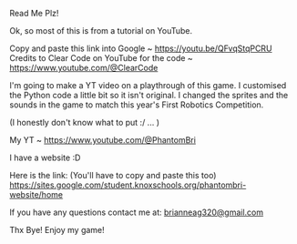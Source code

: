 Read Me Plz!

Ok, so most of this is from a tutorial on YouTube.

Copy and paste this link into Google ~  https://youtu.be/QFvqStqPCRU
Credits to Clear Code on YouTube for the code ~ https://www.youtube.com/@ClearCode



I'm going to make a YT video on a playthrough of this game. I customised 
the Python code a little bit so it isn't original. I changed the sprites
and the sounds in the game to match this year's First Robotics Competition.

(I honestly don't know what to put :/ ... )

My YT ~ https://www.youtube.com/@PhantomBri

I have a website :D

Here is the link: (You'll have to copy and paste this too) 
https://sites.google.com/student.knoxschools.org/phantombri-website/home


If you have any questions contact me at: brianneag320@gmail.com

Thx Bye! Enjoy my game!
